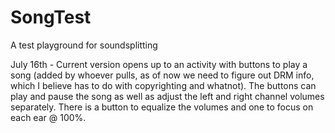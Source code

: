 # SongTest
A test playground for soundsplitting

July 16th - Current version opens up to an activity with buttons to play a song (added by whoever pulls, as of now we need
to figure out DRM info, which I believe has to do with copyrighting and whatnot).  The buttons can play and pause the song
as well as adjust the left and right channel volumes separately. There is a button to equalize the volumes and one to focus
on each ear @ 100%.
